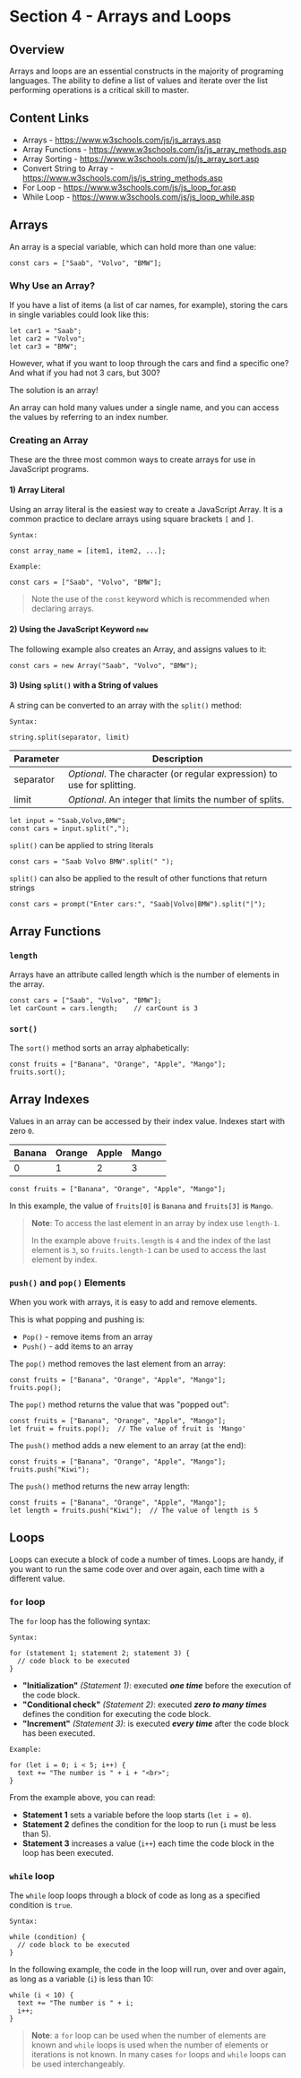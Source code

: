 # Section 4 - Arrays and Loops 

## Overview
        
Arrays and loops are an essential constructs in the majority of programing languages. The ability 
to define a list of values and iterate over the list performing operations is a critical
skill to master.

## Content Links

- Arrays - <https://www.w3schools.com/js/js_arrays.asp>
- Array Functions - <https://www.w3schools.com/js/js_array_methods.asp>
- Array Sorting - <https://www.w3schools.com/js/js_array_sort.asp>
- Convert String to Array - <https://www.w3schools.com/js/js_string_methods.asp>
- For Loop -  <https://www.w3schools.com/js/js_loop_for.asp>
- While Loop - <https://www.w3schools.com/js/js_loop_while.asp>


## Arrays

An array is a special variable, which can hold more than one value:

```
const cars = ["Saab", "Volvo", "BMW"];
```

### Why Use an Array?

If you have a list of items (a list of car names, for example), storing the cars in single variables could look like this:
                                                     
```
let car1 = "Saab";
let car2 = "Volvo";
let car3 = "BMW";
```

However, what if you want to loop through the cars and find a specific one? And what if you had not 3 cars, but 300?

The solution is an array!

An array can hold many values under a single name, and you can access the values by referring to an index number.       
                          
### Creating an Array

These are the three most common ways to create arrays for use in JavaScript programs. 
                           
#### 1) Array Literal

Using an array literal is the easiest way to create a JavaScript Array. It is a common practice to declare arrays using square brackets `[` and `]`. 

```
Syntax:

const array_name = [item1, item2, ...];    
```
```
Example:

const cars = ["Saab", "Volvo", "BMW"]; 
```

> Note the use of the `const` keyword which is recommended when declaring arrays.

#### 2) Using the JavaScript Keyword `new`

The following example also creates an Array, and assigns values to it:

```
const cars = new Array("Saab", "Volvo", "BMW");
```

#### 3) Using `split()` with a String of values

A string can be converted to an array with the `split()` method:

```
Syntax: 

string.split(separator, limit)
```

| Parameter | Description                                                             |
|---|-------------------------------------------------------------------------|
| separator | *Optional*. The character (or regular expression) to use for splitting. |
| limit | *Optional*. An integer that limits the number of splits.                                                        |
 
```
let input = "Saab,Volvo,BMW";
const cars = input.split(",");
```

`split()` can be applied to string literals 

```
const cars = "Saab Volvo BMW".split(" ");
```

`split()` can also be applied to the result of other functions that return strings

```
const cars = prompt("Enter cars:", "Saab|Volvo|BMW").split("|");
```

## Array Functions

### `length`
           
Arrays have an attribute called length which is the number of elements in the array. 
     
```
const cars = ["Saab", "Volvo", "BMW"]; 
let carCount = cars.length;    // carCount is 3
```

### `sort()`
          
The `sort()` method sorts an array alphabetically:

```
const fruits = ["Banana", "Orange", "Apple", "Mango"];
fruits.sort();
```

## Array Indexes

Values in an array can be accessed by their index value. Indexes start with zero `0`. 


| Banana | Orange | Apple | Mango |
|--------|--------|-------|-------|
| 0      | 1      | 2     | 3     |
                             
```
const fruits = ["Banana", "Orange", "Apple", "Mango"];
```  

In this example, the value of `fruits[0]` is `Banana` and `fruits[3]` is `Mango`.

> **Note**: To access the last element in an array by index use `length-1`.  
>
> In the example above `fruits.length` is `4` and the index of the last element is `3`, so `fruits.length-1` can be used to access the last element by index. 


### `push()` and `pop()` Elements

When you work with arrays, it is easy to add and remove elements.

This is what popping and pushing is:

- `Pop()` -  remove items from an array
- `Push()` - add items to an array

The `pop()` method removes the last element from an array:

```
const fruits = ["Banana", "Orange", "Apple", "Mango"];
fruits.pop();
```

The `pop()` method returns the value that was "popped out":

```
const fruits = ["Banana", "Orange", "Apple", "Mango"];
let fruit = fruits.pop();  // The value of fruit is 'Mango'
```

The `push()` method adds a new element to an array (at the end):
            
```
const fruits = ["Banana", "Orange", "Apple", "Mango"];
fruits.push("Kiwi");
```

The `push()` method returns the new array length:

```
const fruits = ["Banana", "Orange", "Apple", "Mango"];
let length = fruits.push("Kiwi");  // The value of length is 5
```

## Loops
             
Loops can execute a block of code a number of times. Loops are handy, if you want to run the same code over and over again, each time with a different value.
                      
### `for` loop

The `for` loop has the following syntax:
          
```
Syntax:

for (statement 1; statement 2; statement 3) {
  // code block to be executed
}
```

- **"Initialization"** *(Statement 1)*: executed ***one time*** before the execution of the code block. 
- **"Conditional check"** *(Statement 2)*: executed ***zero to many times*** defines the condition for executing the code block.
- **"Increment"** *(Statement 3)*: is executed ***every time*** after the code block has been executed.
          
```
Example:

for (let i = 0; i < 5; i++) {
  text += "The number is " + i + "<br>";
}
```

From the example above, you can read:

- **Statement 1** sets a variable before the loop starts (`let i = 0`). 
- **Statement 2** defines the condition for the loop to run (`i` must be less than 5). 
- **Statement 3** increases a value (`i++`) each time the code block in the loop has been executed.

### `while` loop

The `while` loop loops through a block of code as long as a specified condition is `true`.

```
Syntax:

while (condition) {
  // code block to be executed
}
```

In the following example, the code in the loop will run, over and over again, as long as a variable (`i`) is less than 10:
                        
```
while (i < 10) {
  text += "The number is " + i;
  i++;
}
```

> **Note**: a `for` loop can be used when the number of elements are known and `while` loops is used when the number of elements or iterations is not known. In many cases `for` loops and `while` loops can be used interchangeably. 

